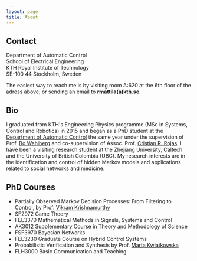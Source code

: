 ```yaml
---
layout: page
title: About
---
```


## Contact 
Department of Automatic Control </br>
School of Electrical Engineering </br>
KTH Royal Institute of Technology </br>
SE-100 44 Stockholm, Sweden </br>

The easiest way to reach me is by visiting room A:620 at the 6th floor of the
adress above, or sending an email to <b>rmattila(a)kth.se</b>.

## Bio

I graduated from KTH's Engineering Physics programme (MSc in Systems, Control
and Robotics) in 2015 and began as a PhD student at the [Department of
Automatic
Control](https://www.kth.se/en/ees/omskolan/organisation/avdelningar/ac) the
same year under the supervision of Prof. <a href="http://people.kth.se/~bo/">Bo
Wahlberg</a> and co-supervision of Assoc. Prof. <a
href="https://people.kth.se/~crro/">Cristian R. Rojas</a>. I have been
a visiting research student at the Zhejiang University, Caltech and the
University of British Colombia (UBC). My research interests are in the
identification and control of hidden Markov models and applications related to
social networks and medicine.

## PhD Courses
* Partially Observed Markov Decision Processes: From Filtering to Control, by
Prof. <a href="http://www.ece.ubc.ca/~vikramk/Site_2/Home.html">Vikram Krishnamurthy</a>
* SF2972 Game Theory
* FEL3370 Mathematical Methods in Signals, Systems and Control
* AK3012 Supplementary Course in Theory and Methodology of Science
* FSF3970 Bayesian Networks
* FEL3230 Graduate Course on Hybrid Control Systems 
* Probabilistic Verification and Synthesis by Prof. <a
href="http://www.cs.ox.ac.uk/marta.kwiatkowska/">Marta Kwiatkowska</a>
* FLH3000 Basic Communication and Teaching

